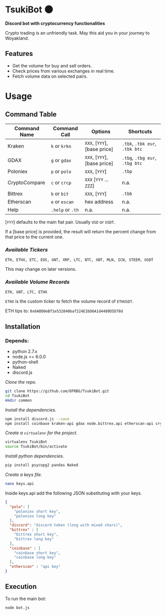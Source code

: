 # TsukiBot 🌑 
**Discord bot with cryptocurrency functionalities**

Crypto trading is an unfriendly task. May this aid you in your journey to Woyakland.

## Features
+ Get the volume for buy and sell orders.
+ Check prices from various exchanges in real time.
+ Fetch volume data on selected pairs.

# Usage

## Command Table

|  Command Name   |  Command Call    |  Options    | Shortcuts |
|------|------|------|------|
|   Kraken   | `k` or `krkn`     |  `XXX`, [`YYY`], [base price]    | `.tbk`, `.tbk eur`, `.tbk btc`|
|   GDAX   | `g` or `gdax`     |  `XXX`, [`YYY`], [base price]    | `.tbg`, `.tbg eur`, `.tbg btc`|
|   Poloniex   | `p` or `polo`     |  `XXX`, [`YYY`]    | `.tbp`|
| CryptoCompare | `c` or `crcp` | `XXX` [`YYY` ... `ZZZ`] | n.a. |
|   Bittrex   | `b` or `bit`     |  `XXX`, [`YYY`]    | `.tbb`|
|   Etherscan   | `e` or `escan`     |  hex address   |  n.a. |
|   Help   | `.help` or `.th`     |  n.a.   |  n.a. |

[`YYY`] defaults to the main fiat pair. Usually `USD` or `USDT`.

If a [base price] is provided, the result will return the percent change from that price to the current one.

### _Available Tickers_
```
ETH, ETHX, ETC, EOS, GNT, XRP, LTC, BTC, XBT, MLN, ICN, STEEM, USDT
```

This may change on later versions.

### _Available Volume Records_
```
ETH, GNT, LTC, ETHX
```

`ETHX` is the custom ticker to fetch the volume record of `ETHUSDT`.

ETH tips to: `0x6A0D0eBf1e532840baf224E1bD6A1d4489D5D78d`


## Installation

### Depends:
+ python 2.7.x
+ node.js >= 6.0.0
+ python-shell
+ Naked
+ discord.js

*Clone the repo.*

```bash
git clone https://github.com/OFRBG/TsukiBot.git
cd TsukiBot
mkdir common
```

*Install the dependencies.*

```bash
npm install discord.js --save
npm install coinbase kraken-api gdax node.bittrex.api etherscan-api cryptocompare node-fetch request python-shell
```

*Create a `virtualenv` for the project.*

```bash
virtualenv TsukiBot
source TsukiBot/bin/activate
```

*Install python dependencies.*

```bash
pip install psycopg2 pandas Naked
```

*Create a keys file.*

```bash
nano keys.api
```

Inside keys.api add the following JSON substituting with your keys.

```json
{
  "polo": [
    "poloniex short key",
    "poloniex long key"
  ],
  "discord": "discord token (long with mixed chars)",
  "bittrex" : [
    "bittrex short key",
    "bittrex long key"
  ],
  "coinbase" : [
    "coinbase short key",
    "coinbase long key"
  ],
  "etherscan" : "api key"
}
```

## Execution

To run the main bot:

```bash
node bot.js
```
